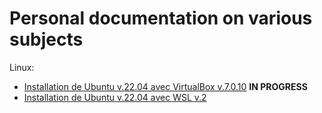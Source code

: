 # Personal documentation on various subjects

Linux:

- [Installation de Ubuntu v.22.04 avec VirtualBox v.7.0.10](./Linux/install-Ubuntu22.04-with-VirtualBox7.0.10.md) **IN PROGRESS**
- [Installation de Ubuntu v.22.04 avec WSL v.2](./Linux/install-Ubuntu22.04-with-WSL2.md)
